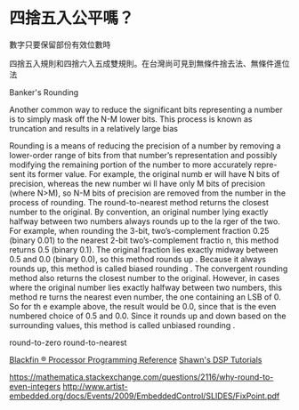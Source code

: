 # 四捨五入公平嗎？

數字只要保留部份有效位數時

四捨五入規則和四捨六入五成雙規則。在台灣尚可見到無條件捨去法、無條件進位法

Banker's Rounding

Another common way to reduce the significant bits representing a number
is to simply mask off the N-M lower bits. This process is known as
truncation and results in a relatively large bias

Rounding is a means of reducing the precision of a number by removing a
lower-order range of bits from that 
number’s representation and possibly 
modifying the remaining portion of the number to more accurately repre-
sent its former value. For 
example, the original numb
er will have N bits of 
precision, whereas the new number wi
ll have only M bits of precision 
(where N>M), so N-M bits of precision
 are removed from the number in 
the process of rounding.
The 
round-to-nearest
 method returns the closest number to the original. 
By convention, an original number
 lying exactly halfway between two 
numbers always rounds up to the la
rger of the two. For example, when 
rounding the 3-bit, two’s-complement
 fraction 0.25 (binary 0.01) to the 
nearest 2-bit two’s-complement fractio
n, this method returns 0.5 (binary 
0.1). The original fraction lies 
exactly midway 
between 0.5 and 0.0 
(binary 0.0), so this method rounds up
. Because it always rounds up, this 
method is called 
biased rounding
.
The convergent rounding method also returns the closest number to the original. However, in cases where the 
original number lies exactly halfway between two numbers, this method re
turns the nearest even number, the one containing an LSB of 0. So for th
e example above, the result would be 0.0, since that is the even numbered
 choice of 0.5 and 0.0. Since it rounds up and down based on the surrounding values, this method is called 
unbiased rounding
. 

round-to-zero
round-to-nearest

[Blackfin ® Processor Programming Reference](http://www.analog.com/media/en/dsp-documentation/processor-manuals/Blackfin_pgr_rev2.2.pdf)
[Shawn's DSP Tutorials](https://sestevenson.wordpress.com/index-to-tutorials)

https://mathematica.stackexchange.com/questions/2116/why-round-to-even-integers
http://www.artist-embedded.org/docs/Events/2009/EmbeddedControl/SLIDES/FixPoint.pdf
